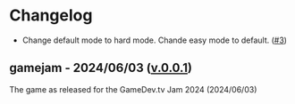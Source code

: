 # Changelog

- Change default mode to hard mode. Chande easy mode to default. ([#3](https://github.com/marakiis/CamelotInFlames/issues/3))

## gamejam - 2024/06/03 ([v.0.0.1](https://github.com/marakiis/CamelotInFlames/releases/tag/v0.0.1))
The game as released for the GameDev.tv Jam 2024 (2024/06/03)
